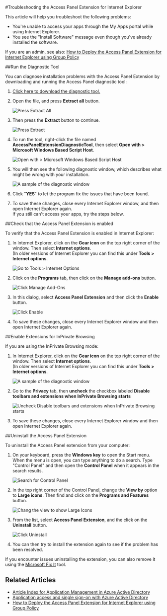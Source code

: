 <properties
    pageTitle="Troubleshooting the Access Panel Extension for Internet Explorer | Microsoft Azure"
    description="How to use group policy to deploy the Internet Explorer add-on for the My Apps portal."
    services="active-directory"
    documentationCenter=""
    authors="liviodlc"
    manager="stevenpo"
    editor=""/>

<tags
    ms.service="active-directory"
    ms.devlang="na"
    ms.topic="article"
    ms.tgt_pltfrm="na"
    ms.workload="identity"
    ms.date="02/09/2016"
    ms.author="liviodlc"/>

#Troubleshooting the Access Panel Extension for Internet Explorer

This article will help you troubleshoot the following problems:

- You're unable to access your apps through the My Apps portal while using Internet Explorer.
- You see the "Install Software" message even though you've already installed the software.

If you are an admin, see also: [How to Deploy the Access Panel Extension for Internet Explorer using Group Policy](active-directory-saas-ie-group-policy.md)

##Run the Diagnostic Tool

You can diagnose installation problems with the Access Panel Extension by downloading and running the Access Panel diagnostic tool:

1. [Click here to download the diagnostic tool.](https://account.activedirectory.windowsazure.com/applications/AccessPanelExtensionDiagnosticTool/AccessPanelExtensionDiagnosticTool.zip)

2. Open the file, and press **Extract all** button.

	![Press Extract All](./media/active-directory-saas-ie-troubleshooting/extract1.png)

3. Then press the **Extract** button to continue.

	![Press Extract](./media/active-directory-saas-ie-troubleshooting/extract2.png)

4. To run the tool, right-click the file named **AccessPanelExtensionDiagnosticTool**, then select **Open with > Microsoft Windows Based Script Host**.

	![Open with > Microsoft Windows Based Script Host](./media/active-directory-saas-ie-troubleshooting/open_tool.png)

5. You will then see the following diagnostic window, which describes what might be wrong with your installation.

	![A sample of the diagnostic window](./media/active-directory-saas-ie-troubleshooting/tool_preview.png)

6. Click "**YES**" to let the program fix the issues that have been found.

7. To save these changes, close every Internet Explorer window, and then open Internet Explorer again.<br />If you still can't access your apps, try the steps below.

##Check that the Access Panel Extension is enabled

To verify that the Access Panel Extension is enabled in Internet Explorer:

1. In Internet Explorer, click on the **Gear icon** on the top right corner of the window. Then select **Internet options**.<br />(In older versions of Internet Explorer you can find this under **Tools > Internet options**.

	![Go to Tools > Internet Options](./media/active-directory-saas-ie-troubleshooting/internetoptions.png)

2. Click on the **Programs** tab, then click on the **Manage add-ons** button.

	![Click Manage Add-Ons](./media/active-directory-saas-ie-troubleshooting/internetoptions_programs.png)

3. In this dialog, select **Access Panel Extension** and then click the **Enable** button.

	![Click Enable](./media/active-directory-saas-ie-troubleshooting/enableaddon.png)

4. To save these changes, close every Internet Explorer window and then open Internet Explorer again.

##Enable Extensions for InPrivate Browsing

If you are using the InPrivate Browsing mode:

1. In Internet Explorer, click on the **Gear icon** on the top right corner of the window. Then select **Internet options**.<br />(In older versions of Internet Explorer you can find this under **Tools > Internet options**.

	![A sample of the diagnostic window](./media/active-directory-saas-ie-troubleshooting/inprivateoptions.png)

2. Go to the **Privacy** tab, then **uncheck** the checkbox labeled **Disable toolbars and extensions when InPrivate Browsing starts**</p>

	![Uncheck Disable toolbars and extensions when InPrivate Browsing starts](./media/active-directory-saas-ie-troubleshooting/enabletoolbars.png)

3. To save these changes, close every Internet Explorer window and then open Internet Explorer again.

##Uninstall the Access Panel Extension

To uninstall the Access Panel extension from your computer:

1. On your keyboard, press the **Windows key** to open the Start menu. When the menu is open, you can type anything to do a search. Type "Control Panel" and then open the **Control Panel** when it appears in the search results.

	![Search for Control Panel](./media/active-directory-saas-ie-troubleshooting/search_sm.png)

2. In the top right corner of the Control Panel, change the **View by** option to **Large icons**. Then find and click on the **Programs and Features** button.

	![Chang the view to show Large Icons](./media/active-directory-saas-ie-troubleshooting/control_panel.png)

3. From the list, select **Access Panel Extension**, and the click on the **Uninstall** button.

	![Click Uninstall](./media/active-directory-saas-ie-troubleshooting/uninstall.png)

4. You can then try to install the extension again to see if the problem has been resolved.

If you encounter issues uninstalling the extension, you can also remove it using the [Microsoft Fix It](https://go.microsoft.com/?linkid=9779673) tool.

## Related Articles

- [Article Index for Application Management in Azure Active Directory](active-directory-apps-index.md)
- [Application access and single sign-on with Azure Active Directory](active-directory-appssoaccess-whatis.md)
- [How to Deploy the Access Panel Extension for Internet Explorer using Group Policy](active-directory-saas-ie-group-policy.md)
